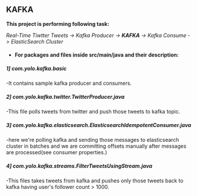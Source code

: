 ## KAFKA

**This project is performing following task:**

*Real-Time Tiwtter Tweets -> Kafka Producer -> **KAFKA** -> Kafka Consume -> ElasticSearch Cluster*

* #### For packages and files inside **src/main/java** and their description:

##### 1] com.yolo.kafka.basic 
-It contains sample kafka producer and consumers.

##### 2] com.yolo.kafka.twitter.TwitterProducer.java 
-This file polls tweets from twitter and push those tweets to kafka topic.
                             
##### 3] com.yolo.kafka.elasticsearch.ElasticsearchIdempotentConsumer.java  
-here we're polling kafka and sending those messages to elasticsearch cluster in batches and we are committing offsets manually after messages are processed(see consumer properties.)

##### 4] com.yolo.kafka.streams.FilterTweetsUsingStream.java 
-This files takes tweets from kafka and pushes only those tweets back to kafka having user's follower count > 1000.
